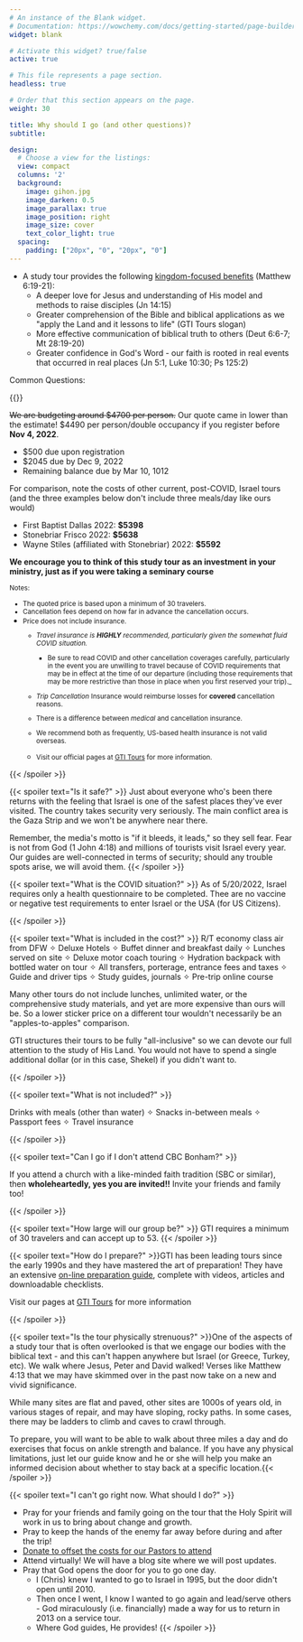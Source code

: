 ```yaml
---
# An instance of the Blank widget.
# Documentation: https://wowchemy.com/docs/getting-started/page-builder/
widget: blank

# Activate this widget? true/false
active: true

# This file represents a page section.
headless: true

# Order that this section appears on the page.
weight: 30

title: Why should I go (and other questions)?
subtitle:

design:
  # Choose a view for the listings:
  view: compact
  columns: '2'
  background:
    image: gihon.jpg
    image_darken: 0.5
    image_parallax: true
    image_position: right
    image_size: cover
    text_color_light: true
  spacing:
    padding: ["20px", "0", "20px", "0"]
---
```




* A study tour provides the following <u>kingdom-focused benefits</u> (Matthew 6:19-21):
  * A deeper love for Jesus and understanding of His model and methods to raise disciples (Jn 14:15)
  * Greater comprehension of the Bible and biblical applications as we "apply the Land and it lessons to life" (GTI Tours slogan)
  * More effective communication of biblical truth to others (Deut 6:6-7; Mt 28:19-20)
  * Greater confidence in God's Word - our faith is rooted in real events that occurred in real places (Jn 5:1, Luke 10:30; Ps 125:2)


    
Common Questions:

{{<spoiler text="**Tell me more about the cost.**">}}

~~We are budgeting around $4700 per person.~~  Our quote came in lower than the estimate!  $4490 per person/double occupancy if you register before __Nov 4, 2022__.   

* $500 due upon registration
* $2045 due by Dec 9, 2022
* Remaining balance due by Mar 10, 1012

For comparison, note the costs of other current, post-COVID, Israel tours (and the three examples below don't include three meals/day like ours would)

* First Baptist Dallas 2022: **$5398**
* Stonebriar Frisco 2022: **$5638**
* Wayne Stiles (affiliated with Stonebriar) 2022: **$5592**

**We encourage you to think of this study tour as an investment in your ministry, just as if you were taking a seminary course**


<small>Notes:

* The quoted price is based upon a minimum of 30 travelers.
* Cancellation fees depend on how far in advance the cancellation occurs. 
* Price does not include insurance. 
     * _Travel insurance is **HIGHLY** recommended, particularly given the somewhat fluid COVID situation._ 
         * Be sure to read COVID and other cancellation coverages carefully, particularly in the event you are unwilling to travel because of COVID requirements that may be in effect at the time of our departure (including those requirements that may be more restrictive than those in place when you first reserved your trip)._
    * _Trip Cancellation_ Insurance would reimburse losses for **covered** cancellation reasons. 
    * There is a difference between _medical_ and cancellation insurance. 
    * We recommend both as frequently, US-based health insurance is not valid overseas.
    * Visit our official pages at [GTI Tours](https://gtitours.org/trip/cbcbonham) for more information. 

      </small>

{{< /spoiler >}}


{{< spoiler text="Is it safe?" >}} Just about everyone who's been there returns with the feeling that Israel is one of the safest places they've ever visited.  The country takes security very seriously.  The main conflict area is the Gaza Strip and we won't be anywhere near there. 

Remember, the media's motto is "if it bleeds, it leads," so they sell fear.  Fear is not from God (1 John 4:18) and millions of tourists visit Israel every year. Our guides are well-connected in terms of security; should any trouble spots arise, we will avoid them. 
{{< /spoiler >}}

{{< spoiler text="What is the COVID situation?" >}} 
As of 5/20/2022, Israel requires only a health questionnaire to be completed.  Thee are no vaccine or negative test requirements to enter Israel or the USA (for US Citizens).

{{< /spoiler >}}


{{< spoiler text="What is included in the cost?" >}}
R/T economy class air from DFW ✧ Deluxe Hotels ✧ Buffet dinner and breakfast daily ✧ Lunches served on site ✧ Deluxe motor coach touring ✧ Hydration backpack with bottled water on tour ✧ All transfers, porterage, entrance fees and taxes ✧ Guide and driver tips ✧ Study guides, journals ✧ Pre-trip online course

Many other tours do not include lunches, unlimited water, or the comprehensive study materials, and yet are more expensive than ours will be.  So a lower sticker price on a different tour wouldn't necessarily be an "apples-to-apples" comparison. 

GTI structures their tours to be fully "all-inclusive" so we can devote our full attention to the study of His Land.  You would not have to spend a single additional dollar (or in this case, Shekel) if you didn't want to.

{{< /spoiler >}}

{{< spoiler text="What is not included?" >}}

Drinks with meals (other than water) ✧ Snacks in-between meals ✧ Passport fees ✧ Travel insurance 



{{< /spoiler >}}



{{< spoiler text="Can I go if I don't attend CBC Bonham?" >}}

If you attend a church with a like-minded faith tradition (SBC or similar), then **wholeheartedly, yes you are invited!!** Invite your friends and family too!



{{< /spoiler >}}

{{< spoiler text="How large will our group be?" >}}
GTI requires a minimum of 30 travelers and can accept up to 53.
{{< /spoiler >}}



{{< spoiler text="How do I prepare?" >}}GTI has been leading tours since the early 1990s and they have mastered the art of preparation! They have an extensive [on-line preparation guide](https://gtitours.org/study-tour-preparation-guide), complete with videos, articles and downloadable checklists.

Visit our pages at [GTI Tours](https://gtitours.org/trip/cbcbonham) for more information

{{< /spoiler >}}

{{< spoiler text="Is the tour physically strenuous?" >}}One of the aspects of a study tour that is often overlooked is that we engage our bodies with the biblical text - and this can't happen anywhere but Israel (or Greece, Turkey, etc).  We walk where Jesus, Peter and David walked! Verses like Matthew 4:13 that we may have skimmed over in the past now take on a new and vivid significance.

While many sites are flat and paved, other sites are 1000s of years old, in various stages of repair, and may have sloping, rocky paths. In some cases, there may be ladders to climb and caves to crawl through. 

To prepare, you will want to be able to walk about three miles a day and do exercises that focus on ankle strength and balance. If you have any physical limitations, just let our guide know and he or she will help you make an informed decision about whether to stay back at a specific location.{{< /spoiler >}}

{{< spoiler text="I can't go right now.  What should I do?" >}}


* Pray for your friends and family going on the tour that the Holy Spirit will work in us to bring about change and growth.  
* Pray to keep the hands of the enemy far away before during and after the trip! 
* [Donate to offset the costs for our Pastors to attend](https://cbcbonham.breezechms.com/give/online) 
* Attend virtually! We will have a blog site where we will post updates.  
* Pray that God opens the door for you to go one day.  
  * I (Chris) knew I wanted to go to Israel in 1995, but the door didn't open until 2010.
  * Then once I went, I know I wanted to go again and lead/serve others - God miraculously (i.e. financially) made a way for us to return in 2013 on a service tour.
  * Where God guides, He provides! {{< /spoiler >}}


  
<script type="text/javascript">
  window.ESV_CROSSREF_OPTIONS = {
    body_background_color: 'D7E5F0',
    header_font_size: 10,
    body_font_size: 14,
    footer_font_size: 8,
    header_font_family: 'Arial',
    body_font_family: 'Times'
  };
</script>
<script src="https://static.esvmedia.org/crossref/crossref.min.js" type="text/javascript"></script> 